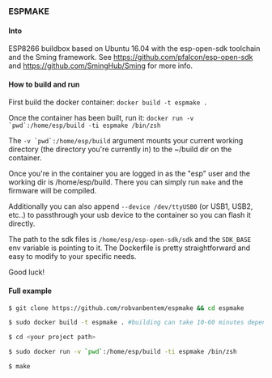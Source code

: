 ### ESPMAKE

#### Into

ESP8266 buildbox based on Ubuntu 16.04 with the esp-open-sdk toolchain and the Sming framework. See https://github.com/pfalcon/esp-open-sdk and https://github.com/SmingHub/Sming for more info.

#### How to build and run

First build the docker container: `docker build -t espmake .`

Once the container has been built, run it: ``docker run -v `pwd`:/home/esp/build -ti espmake /bin/zsh``

The ``-v `pwd`:/home/esp/build`` argument mounts your current working directory (the directory you're currently in) to the ~/build dir on the container.

Once you're in the container you are logged in as the "esp" user and the working dir is /home/esp/build. There you can simply run `make` and the firmware will be compiled.

Additionally you can also append `--device /dev/ttyUSB0` (or USB1, USB2, etc..) to passthrough your usb device to the container so you can flash it directly.

The path to the sdk files is `/home/esp/esp-open-sdk/sdk` and the `SDK_BASE` env variable is pointing to it. The Dockerfile is pretty straightforward and easy to modify to your specific needs.

Good luck!


#### Full example

```bash
$ git clone https://github.com/robvanbentem/espmake && cd espmake

$ sudo docker build -t espmake . #building can take 10-60 minutes depending on your machine

$ cd <your project path>

$ sudo docker run -v `pwd`:/home/esp/build -ti espmake /bin/zsh

$ make
```

